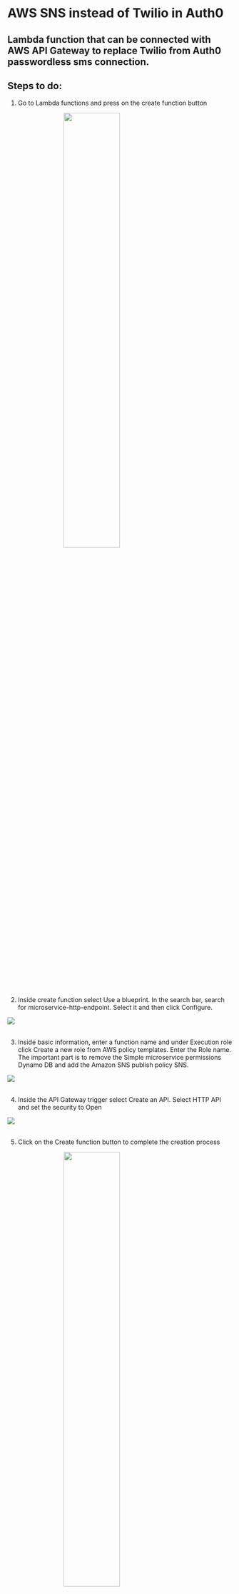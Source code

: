 # AWS SNS instead of Twilio in Auth0
## Lambda function that can be connected with AWS API Gateway to replace Twilio from Auth0 passwordless sms connection.

## Steps to do:
1. Go to Lambda functions and press on the create function button

<img src="https://user-images.githubusercontent.com/43750093/210164951-2777cd8c-91fe-464b-99ff-6193ca48faac.png" width="50%" style="display:block; float:none; margin-left:auto; margin-right:auto;"><br>

2. Inside create function select Use a blueprint. In the search bar, search for microservice-http-endpoint. Select it and then click Configure.

<img src="https://user-images.githubusercontent.com/43750093/210164971-68159c5f-1afa-47c2-b571-8c925fae410d.png" style="display:block; float:none; margin-left:auto; margin-right:auto;"><br>

3. Inside basic information, enter a function name and under Execution role click Create a new role from AWS policy templates. Enter the Role name. The important part is to remove the Simple microservice permissions Dynamo DB and add the Amazon SNS publish policy SNS.

<img src="https://user-images.githubusercontent.com/43750093/210164973-619181d9-408c-4823-93b2-2736cb23c043.png" style="display:block; float:none; margin-left:auto; margin-right:auto;"><br>

4. Inside the API Gateway trigger select Create an API. Select HTTP API and set the security to Open

<img src="https://user-images.githubusercontent.com/43750093/210164974-8c93580b-d505-4d52-bb8c-46f17f2c22b1.png" style="display:block; float:none; margin-left:auto; margin-right:auto;"><br>

5. Click on the Create function button to complete the creation process

<img src="https://user-images.githubusercontent.com/43750093/210164976-ec04b305-e513-41aa-95e0-74e5e884403a.png" width="50%" style="display:block; float:none; margin-left:auto; margin-right:auto;"><br>

6. A similar page as below will be visible

<img src="https://user-images.githubusercontent.com/43750093/210164978-f8449140-14a5-4e35-aa90-7e58228557a6.png" style="display:block; float:none; margin-left:auto; margin-right:auto;"><br>

7. Upload the ```code.zip``` file in the upload from section and change the secret and any other necessary values inside the code and deploy it

<img src="https://user-images.githubusercontent.com/43750093/210164980-b15bd4bb-4111-42cf-aa6f-de4054168387.png" width="50%" style="display:block; float:none; margin-left:auto; margin-right:auto;"><br>

8. Go API Gateway in AWS and you can find the API that was created

<img src="https://user-images.githubusercontent.com/43750093/210164982-795abb3d-1475-454c-aa2b-1ad1c367159a.png" style="display:block; float:none; margin-left:auto; margin-right:auto;"><br>

9. You can find the invoke URL of the API, copy it to the clipboard 

<img src="https://user-images.githubusercontent.com/43750093/210164984-32489fbb-517a-49c1-80ba-05369a98a96b.png" style="display:block; float:none; margin-left:auto; margin-right:auto;"><br>

10. Refer to [this documentation by Auth0](https://auth0.com/docs/authenticate/passwordless/authentication-methods/use-sms-gateway-passwordless#authenticated-requests) and update your sms connection

```json
{
   "options":{
      "strategy":"sms",
      "provider":"sms_gateway",
      "gateway_url":"paste your gateway url here",
      "from":"+1 234 567",
      "template":"Your verification code is: @@password@@",
      "brute_force_protection":true,
      "forward_req_info":"true",
      "disable_signup":false,
      "name":"sms",
      "syntax":"md_with_macros",
      "totp":{
         "time_step":300,
         "length":6
      },
      "gateway_authentication":{
         "secret":"add your secret (256bit) here and use the same in the index.js in lambda function",
         "method":"bearer",
         "subject":"urn:Auth0",
         "audience":"urn:MySmsGateway",
         "secret":"testingtoken",
         "secret_base64_encoded":false
      }
   },
   "is_domain_connection":false,
   "enabled_clients":[]
}
```
